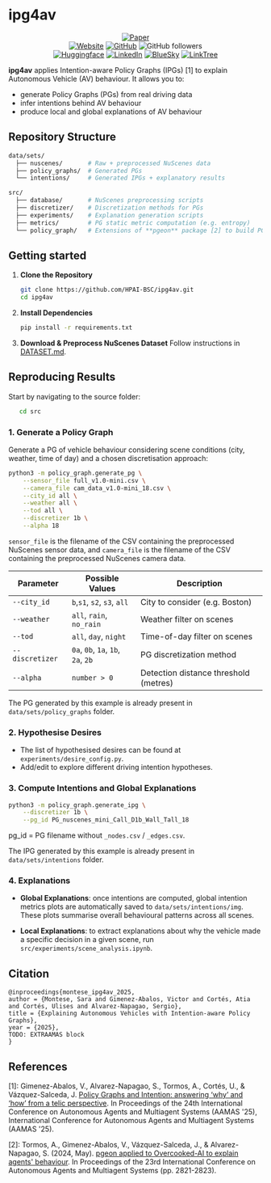 # ipg4av

<div align="center">

[![Paper](https://img.shields.io/badge/Paper-10.5555/3635637.3663299-f6c628.svg)](https://arxiv.org/pdf/2505.08404)
<br/>
[![Website](https://img.shields.io/badge/Website-HPAI-8A2BE2.svg)](https://hpai.bsc.es)
[![GitHub](https://img.shields.io/badge/GitHub-HPAI--BSC-%23121011.svg?logo=github&logoColor=white.svg)](https://github.com/HPAI-BSC)
![GitHub followers](https://img.shields.io/github/followers/HPAI-BSC)
<br/>
[![Huggingface](https://img.shields.io/badge/%F0%9F%A4%97%20Hugging%20Face-HPAI--BSC-ffc107?color=ffc107&logoColor=white.svg)](https://huggingface.co/HPAI-BSC)
[![LinkedIn](https://img.shields.io/badge/Linkedin-HPAI--BSC-blue.svg)](https://www.linkedin.com/company/hpai)
[![BlueSky](https://img.shields.io/badge/Bluesky-HPAI-0285FF?logo=bluesky&logoColor=fff.svg)](https://bsky.app/profile/hpai.bsky.social)
[![LinkTree](https://img.shields.io/badge/Linktree-HPAI-43E55E?style=flat&logo=linktree&logoColor=white.svg)](https://linktr.ee/hpai_bsc)


</div>


**ipg4av** applies Intention-aware Policy Graphs (IPGs) [1] to explain Autonomous Vehicle (AV) behaviour.
It allows you to: 
- generate Policy Graphs (PGs) from real driving data
- infer intentions behind AV behaviour
- produce local and global explanations of AV behaviour

## Repository Structure
```bash
data/sets/
  ├── nuscenes/       # Raw + preprocessed NuScenes data
  ├── policy_graphs/  # Generated PGs
  └── intentions/     # Generated IPGs + explanatory results

src/
  ├── database/       # NuScenes preprocessing scripts
  ├── discretizer/    # Discretization methods for PGs
  ├── experiments/    # Explanation generation scripts
  ├── metrics/        # PG static metric computation (e.g. entropy)
  └── policy_graph/   # Extensions of **pgeon** package [2] to build PGs & IPGs for AVs
```
## Getting started

1. **Clone the Repository**

    ```bash
    git clone https://github.com/HPAI-BSC/ipg4av.git
    cd ipg4av
    ```
    
2. **Install Dependencies**

    ```bash
    pip install -r requirements.txt
    ```

3. **Download & Preprocess NuScenes Dataset**
    Follow instructions in [DATASET.md](src/database/DATASET.md).


## Reproducing Results
Start by navigating to the source folder:

 ```bash
    cd src
```

### 1. Generate a Policy Graph
Generate a PG of vehicle behaviour considering scene conditions (city, weather, time of day) and a chosen discretisation approach:

```bash
python3 -m policy_graph.generate_pg \
    --sensor_file full_v1.0-mini.csv \
    --camera_file cam_data_v1.0-mini_18.csv \
    --city_id all \
    --weather all \
    --tod all \
    --discretizer 1b \
    --alpha 18 

```

`sensor_file` is the filename of the CSV containing the preprocessed NuScenes sensor data, and `camera_file` is the filename of the CSV containing the preprocessed NuScenes camera data.


| Parameter       | Possible Values         | Description                                          |
| --------------- | --------------------- | ---------------------------------------------------- |
| `--city_id`     | `b`,`s1`, `s2`, `s3`, `all`           | City to consider (e.g. Boston) |
| `--weather`     | `all`, `rain`, `no_rain`      | Weather filter on scenes     |
| `--tod`         | `all`, `day`, `night` | Time-of-day filter on scenes            |
| `--discretizer` | `0a`, `0b`, `1a`, `1b`, `2a`, `2b`            | PG discretization method
| `--alpha`       | `number > 0`                  | Detection distance threshold (metres)        |

The PG generated by this example is already present in `data/sets/policy_graphs` folder.


### 2. Hypothesise Desires
- The list of hypothesised desires can be found at `experiments/desire_config.py`. 
- Add/edit to explore different driving intention hypotheses.



### 3. Compute Intentions and Global Explanations 

```bash
python3 -m policy_graph.generate_ipg \
    --discretizer 1b \
    --pg_id PG_nuscenes_mini_Call_D1b_Wall_Tall_18 
```
pg_id = PG filename without `_nodes.csv` / `_edges.csv`.

The IPG generated by this example is already present in `data/sets/intentions` folder.



### 4. Explanations

- **Global Explanations**: once intentions are computed, global intention metrics plots are automatically saved to `data/sets/intentions/img`. These plots summarise overall behavioural patterns across all scenes.

- **Local Explanations**: to extract explanations about why the vehicle made a specific decision in a given scene, run `src/experiments/scene_analysis.ipynb`.


## Citation

```
@inproceedings{montese_ipg4av_2025,
author = {Montese, Sara and Gimenez-Abalos, Victor and Cortés, Atia and Cortés, Ulises and Alvarez-Napagao, Sergio},
title = {Explaining Autonomous Vehicles with Intention-aware Policy Graphs},
year = {2025},
TODO: EXTRAAMAS block
}

```

## References
[1]: Gimenez-Abalos, V., Alvarez-Napagao, S., Tormos, A., Cortés, U., & Vázquez-Salceda, J. [Policy Graphs and Intention: answering ‘why’ and ‘how’ from a telic perspective](https://www.ifaamas.org/Proceedings/aamas2025/pdfs/p904.pdf). In Proceedings of the 24th International Conference on Autonomous Agents and Multiagent Systems (AAMAS '25), International Conference for Autonomous Agents and Multiagent Systems (AAMAS '25).  

[2]: Tormos, A., Gimenez-Abalos, V., Vázquez-Salceda, J., & Alvarez-Napagao, S. (2024, May). [pgeon applied to Overcooked-AI to explain agents' behaviour](https://github.com/HPAI-BSC/pgeon). In Proceedings of the 23rd International Conference on Autonomous Agents and Multiagent Systems (pp. 2821-2823).


